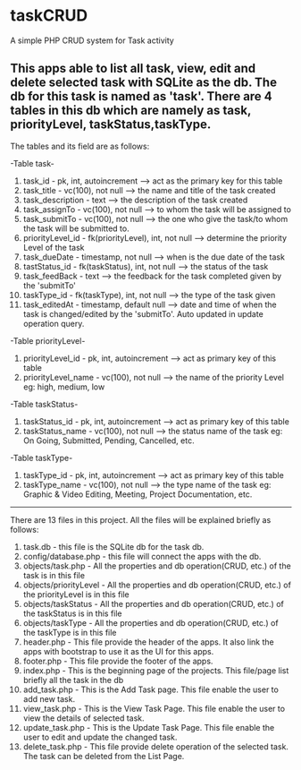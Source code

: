 # taskCRUD
A simple PHP CRUD system for Task activity

This apps able to list all task, view, edit and delete selected task with SQLite as the db.
The db for this task is named as 'task'. There are 4 tables in this db which are namely as task, priorityLevel, taskStatus,taskType.
-------------------------------------------------------------------------------------------------------------------------------------
The tables and its field are as follows:

-Table task-
1.  task_id - pk, int, autoincrement --> act as the primary key for this table
2.  task_title - vc(100), not null --> the name and title of the task created
3.  task_description - text --> the description of the task created
4.  task_assignTo - vc(100), not  null --> to whom the task will be assigned to
5.  task_submitTo - vc(100), not null --> the one who give the task/to whom the task will be submitted to.
6.  priorityLevel_id - fk(priorityLevel), int, not null --> determine the priority Level of the task
7.  task_dueDate - timestamp, not null --> when is the due date of the task
8.  tastStatus_id - fk(taskStatus), int, not null --> the status of the task
9.  task_feedBack - text --> the feedback for the task completed given by the 'submitTo' 
10. taskType_id - fk(taskType), int, not null --> the type of the task given
11. task_editedAt - timestamp, default null --> date and time of when the task is changed/edited by the 'submitTo'. Auto updated in update operation query.

-Table priorityLevel-
1.  priorityLevel_id - pk, int, autoincrement --> act as primary key of  this table
2. priorityLevel_name - vc(100), not null --> the name of the priority Level eg: high, medium, low

-Table taskStatus-
1. taskStatus_id - pk, int, autoincrement --> act as primary key of this table
2. taskStatus_name - vc(100), not null --> the status name of the task  eg: On Going, Submitted, Pending, Cancelled, etc.

-Table taskType-
1. taskType_id - pk, int, autoincrement --> act as primary key of this table
2. taskType_name - vc(100), not null --> the type name of the task eg: Graphic & Video Editing, Meeting, Project Documentation, etc.

-------------------------------------------------------------------------------------------------------------------------------------
There are 13 files in this project. 
All the files will be explained briefly as follows:

1.  task.db - this file is the SQLite db for the task db.
2.  config/database.php - this file will connect the apps with the db.
3.  objects/task.php - All the properties and db operation(CRUD, etc.) of the task is in this file
4.  objects/priorityLevel - All the properties and db operation(CRUD, etc.) of the priorityLevel is in this file
5.  objects/taskStatus - All the properties and db operation(CRUD, etc.) of the taskStatus is in this file
6.  objects/taskType - All the properties and db operation(CRUD, etc.) of the taskType is in this file
7.  header.php - This file provide the header of the  apps. It also link the apps with bootstrap to use it as the UI for this apps.
8.  footer.php - This file provide the footer of the apps. 
9.  index.php - This is the beginning page of the projects. This file/page list briefly all the task in the db
10. add_task.php - This is the Add Task page. This file enable the user to add new task.
11. view_task.php - This is the View Task Page. This file enable the user to view the details of selected task.
12. update_task.php - This is the Update Task Page. This file enable the user to edit and update the changed task.
13. delete_task.php - This file provide delete operation of the selected task. The task can be deleted from the List Page.
